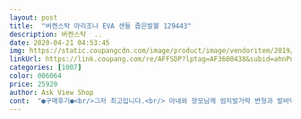 ```yaml
---
layout: post 
title:  "버켄스탁 아리조나 EVA 샌들 좁은발볼 129443" 
description: 버켄스탁  ..
date: 2020-04-21 04:53:45 
img: https://static.coupangcdn.com/image/product/image/vendoritem/2019/05/23/4682283886/ed39b6b1-e8dd-4e3d-bfc8-0cf25f7cea1c.jpg 
linkUrl: https://link.coupang.com/re/AFFSDP?lptag=AF3600438&subid=ahnPublicAsk&pageKey=1343372445&itemId=2370808804&vendorItemId=4682283886&traceid=V0-113-deceb1d923ff6171 
categories: [1007] 
color: 006064 
price: 25920 
author: Ask View Shop 
cont:  "●구매후기●<br/>그저 최고입니다.<br/> 아내와 장모님께 엄지발가락 변형과 발바닥 통증으로 실내화 용으로 사드렸는데 바깥까지 신고 다니고 싶어 하셔서 짙은 색깔로 추가 구매 예정입니다.<br/><br/>비오는 날 신어도 돼요<br/>혼합색상이라고해서 뭘까했는데 그냥 사진이랑 똑같습니다 재질은 고무느낌이지만 싸고 예쁘고 너무 편하고 좋네요 감사합니다.<br/><br/>" 
---
```

